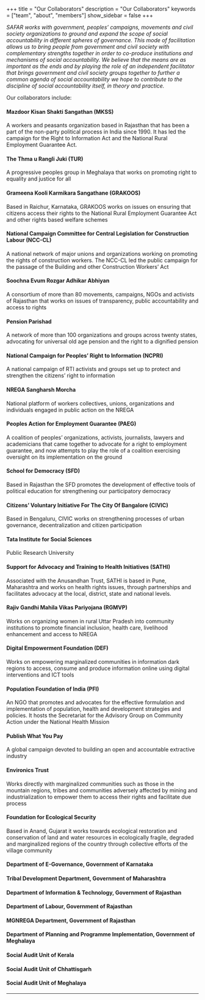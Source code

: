 +++
title = "Our Collaborators"
description = "Our Collaborators"
keywords = ["team", "about", "members"]
show_sidebar = false
+++

*SAFAR works with government, peoples’ campaigns, movements and civil society organizations to ground and expand the scope of social accountability in different spheres of governance. This mode of facilitation allows us to bring people from government and civil society with complementary strengths together in order to co-produce institutions and mechanisms of social accountability. We believe that the means are as important as the ends and by playing the role of an independent facilitator that brings government and civil society groups together to further a common agenda of social accountability we hope to contribute to the discipline of social accountability itself, in theory and practice.*

Our collaborators include: 

#### Mazdoor Kisan Shakti Sangathan (MKSS)
A workers and peasants organization based in Rajasthan that has been a part of the non-party political process in India since 1990. It has led the campaign for the Right to Information Act and the National Rural Employment Guarantee Act.  

#### The Thma u Rangli Juki (TUR)
A progressive peoples group in Meghalaya that works on promoting right to equality and justice for all 

#### Grameena Kooli Karmikara Sangathane (GRAKOOS)
Based in Raichur, Karnataka, GRAKOOS works on issues on ensuring that citizens access their rights to the National Rural Employment Guarantee Act and other rights based welfare schemes 

#### National Campaign Committee for Central Legislation for Construction Labour (NCC-CL)
A national network of major unions and organizations working on promoting the rights of construction workers. The NCC-CL led the public campaign for the passage of the Building and other Construction Workers’ Act 

#### Soochna Evum Rozgar Adhikar Abhiyan
A consortium of more than 80 movements, campaigns, NGOs and activists of Rajasthan that works on issues of transparency, public accountability and access to rights  

#### Pension Parishad
A network of more than 100 organizations and groups across twenty states, advocating for universal old age pension and the right to a dignified pension 

#### National Campaign for Peoples’ Right to Information (NCPRI)
A national campaign of RTI activists and groups set up to protect and strengthen the citizens’ right to information 

#### NREGA Sangharsh Morcha
National platform of workers collectives, unions, organizations and individuals engaged in public action on the NREGA 

#### Peoples Action for Employment Guarantee (PAEG)
A coalition of peoples’ organizations, activists, journalists, lawyers and academicians that came together to advocate for a right to employment guarantee, and now attempts to play the role of a coalition exercising oversight on its implementation on the ground 

#### School for Democracy (SFD)
Based in Rajasthan the SFD promotes the development of effective tools of political education for strengthening our participatory democracy 

#### Citizens’ Voluntary Initiative For The City Of Bangalore (CIVIC)
Based in Bengaluru, CIVIC works on strengthening processes of urban governance, decentralization and citizen participation 

#### Tata Institute for Social Sciences
Public Research University 

#### Support for Advocacy and Training to Health Initiatives (SATHI)
Associated with the Anusandhan Trust, SATHI is based in Pune, Maharashtra and works on health rights issues, through partnerships and facilitates advocacy at the local, district, state and national levels. 

#### Rajiv Gandhi Mahila Vikas Pariyojana (RGMVP)
Works on organizing women in rural Uttar Pradesh into community institutions to promote financial inclusion, health care, livelihood enhancement and access to NREGA 

#### Digital Empowerment Foundation (DEF)
Works on empowering marginalized communities in information dark regions to access, consume and produce information online using digital interventions and ICT tools 

#### Population Foundation of India (PFI)
An NGO that promotes and advocates for the effective formulation and implementation of population, health and development strategies and policies. It hosts the Secretariat for the Advisory Group on Community Action under the National Health Mission 

#### Publish What You Pay
A global campaign devoted to building an open and accountable extractive industry 

#### Environics Trust
Works directly with marginalized communities such as those in the mountain regions, tribes and communities adversely affected by mining and industrialization to empower them to access their rights and facilitate due process
 
#### Foundation for Ecological Security
Based in Anand, Gujarat it works towards ecological restoration and conservation of land and water resources in ecologically fragile, degraded and marginalized regions of the country through collective efforts of the village community 


#### Department of E-Governance, Government of Karnataka
#### Tribal Development Department, Government of Maharashtra 
#### Department of Information & Technology, Government of Rajasthan 
#### Department of Labour, Government of Rajasthan 
#### MGNREGA Department, Government of Rajasthan 
#### Department of Planning and Programme Implementation, Government of Meghalaya 
#### Social Audit Unit of Kerala
#### Social Audit Unit of Chhattisgarh
#### Social Audit Unit of Meghalaya  

---
